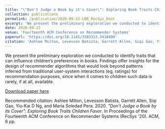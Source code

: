 ```yaml
---
title: "\"Don't Judge a Book by it's Cover\": Exploring Book Traits Children Favor"
collection: publications
permalink: /publication/2020-09-22-LBR_RecSys_Dont
excerpt: 'We present the preliminary exploration we conducted to identify traits that can influence children’s preferences in books. Findings offer insights for the design of recommender algorithms that would look beyond patterns inferred from traditional user-system interactions (eg, ratings) for recommendation purposes, since when it comes to children such data is rarely, if at all, available.'
date: 2020-09-22
venue: 'Fourteenth ACM Conference on Recommender Systems'
paperurl: 'https://doi.org/10.1145/3383313.3418490'
citation: 'Ashlee Milton, Levesson Batista, Garrett Allen, Siqi Gao, Yiu-Kai D Ng, and Maria Soledad Pera. 2020. <i>"Don't Judge a Book by its Cover": Exploring Book Traits Children Favor</i>. In Proceedings of the Fourteenth ACM Conference on Recommender Systems (RecSys '20). ACM, 6 pp.'
---
```

We present the preliminary exploration we conducted to identify traits that can influence children’s preferences in books. Findings offer insights for the design of recommender algorithms that would look beyond patterns inferred from traditional user-system interactions (eg, ratings) for recommendation purposes, since when it comes to children such data is rarely, if at all, available.

[Download paper here](https://doi.org/10.1145/3383313.3418490)

Recommended citation: Ashlee Milton, Levesson Batista, Garrett Allen, Siqi Gao, Yiu-Kai D Ng, and Maria Soledad Pera. 2020. <i>"Don't Judge a Book by its Cover": Exploring Book Traits Children Favor</i>. In Proceedings of the Fourteenth ACM Conference on Recommender Systems (RecSys '20). ACM, 6 pp.
